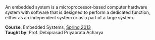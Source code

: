 An embedded system is a microprocessor-based computer hardware system with
software that is designed to perform a dedicated function, either as an
independent system or as a part of a large system.

**Course**: Embedded Systems, [Spring 2013]<br>
**Taught by**: Prof. Debiprasad Priyabrata Acharya

[Spring 2013]: https://github.com/nitrece/semester-6

